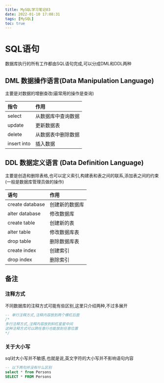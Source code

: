 ```yaml
---
title: MySQL学习笔记03
date: 2022-01-10 17:08:31
tags: [MySQL]
toc: true
---
```


# SQL语句

数据库执行的所有工作都由SQL语句完成,可以分成DML和DDL两种

## DML 数据操作语言(Data Manipulation Language)

主要是对数据的增删查改(最常用的操作是查询)

| 指令        | 作用               |
| :---------- | :----------------- |
| select | 从数据库中查询数据 |
| update      | 更新数据表         |
| delete      | 从数据表中删除数据 |
| insert into | 插入数据           |

<!--more-->

## DDL 数据定义语言 (Data Definition Language)

主要是创造和删除表格,也可以定义索引,构建表和表之间的联系,添加表之间的约束(一般是数据库管理员做的操作)

| 语句            | 作用           |
| :-------------- | :------------- |
| create database | 创建新的数据库 |
| alter database  | 修改数据库     |
| create table    | 创建新的表     |
| alter table     | 修改数据库表   |
| drop table      | 删除数据库表   |
| create index    | 创建索引       |
| drop index      | 删除索引       |

## 备注

### 注释方式

不同数据库的注释方式可能有些区别,这里只介绍两种,不过多展开

```sql
-- 单行注释方式,注释内容放到两个横杠后面
/*
多行注释方式,注释内容放到斜杠星星中间
这种注释方式可以跨任意行也能放到任意位置
*/
```

### 关于大小写

sql对大小写并不敏感,也就是说,英文字符的大小写并不影响语句内容

```sql
-- 以下两句并没有什么区别
select * from Persons
SELECT * FROM Persons
```

